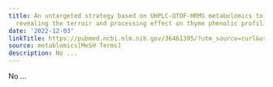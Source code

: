 ```yaml
---
title: An untargeted strategy based on UHPLC-QTOF-HRMS metabolomics to identify markers
  revealing the terroir and processing effect on thyme phenolic profiling
date: '2022-12-03'
linkTitle: https://pubmed.ncbi.nlm.nih.gov/36461395/?utm_source=curl&utm_medium=rss&utm_campaign=pubmed-2&utm_content=1Zkrxt7ktlCbHBXEV3v65xxSnkSWNsJ1A6Fq3gBniKhGfIUslK&fc=20210907212339&ff=20221206201000&v=2.17.9
source: metablomics[MeSH Terms]
description: No ...
---
```

No ...